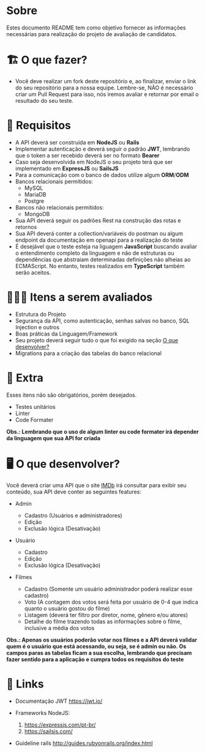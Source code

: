 # Sobre

Estes documento README tem como objetivo fornecer as informações necessárias para realização do projeto de avaliação de candidatos.

# 🏗 O que fazer?

- Você deve realizar um fork deste repositório e, ao finalizar, enviar o link do seu repositório para a nossa equipe. Lembre-se, NÃO é necessário criar um Pull Request para isso, nós iremos avaliar e retornar por email o resultado do seu teste.

# 🚨 Requisitos
* A API deverá ser construída em **NodeJS** ou **Rails**
* Implementar autenticação e deverá seguir o padrão **JWT**, lembrando que o token a ser recebido deverá ser no formato **Bearer**
* Caso seja desenvolvida em NodeJS o seu projeto terá que ser implementado em **ExpressJS** ou **SailsJS**
* Para a comunicação com o banco de dados utilize algum **ORM**/**ODM**
* Bancos relacionais permitidos:
    * MySQL
    * MariaDB
    * Postgre
* Bancos não relacionais permitidos:
    * MongoDB
* Sua API deverá seguir os padrões Rest na construção das rotas e retornos
* Sua API deverá conter a collection/variáveis do postman ou algum endpoint da documentação em openapi para a realização do teste
* É desejável que o teste esteja na liguagem **JavaScript** buscando avaliar o entendimento completo da linguagem e não de estruturas ou dependências que abstraiam determinadas definições não alheias ao ECMAScript. No entanto, testes realizados em **TypeScript** também serão aceitos.

# 🕵🏻‍♂️ Itens a serem avaliados

- Estrutura do Projeto
- Segurança da API, como autenticação, senhas salvas no banco, SQL Injection e outros
- Boas práticas da Linguagem/Framework
- Seu projeto deverá seguir tudo o que foi exigido na seção [O que desenvolver?](##--o-que-desenvolver)
- Migrations para a criação das tabelas do banco relacional

# 🎁 Extra

Esses itens não são obrigatórios, porém desejados.

- Testes unitários
- Linter
- Code Formater

**Obs.: Lembrando que o uso de algum linter ou code formater irá depender da linguagem que sua API for criada**

# 🖥 O que desenvolver?

Você deverá criar uma API que o site [IMDb](https://www.imdb.com/) irá consultar para exibir seu conteúdo, sua API deve conter as seguintes features:

* Admin

    * Cadastro (Usuários e administradores)
    * Edição
    * Exclusão lógica (Desativação)

* Usuário

    * Cadastro
    * Edição
    * Exclusão lógica (Desativação)

* Filmes

    * Cadastro (Somente um usuário administrador poderá realizar esse cadastro)
    * Voto (A contagem dos votos será feita por usuário de 0-4 que indica quanto o usuário gostou do filme)
    * Listagem (deverá ter filtro por diretor, nome, gênero e/ou atores)
    * Detalhe do filme trazendo todas as informações sobre o filme, inclusive a média dos votos

**Obs.: Apenas os usuários poderão votar nos filmes e a API deverá validar quem é o usuário que está acessando, ou seja, se é admin ou não. Os campos paras as tabelas ficam a sua escolha, lembrando que precisam fazer sentido para a aplicação e cumpra todos os requisitos do teste**

# 🔗 Links

- Documentação JWT https://jwt.io/
- Frameworks NodeJS:

    1. https://expressjs.com/pt-br/
    2. https://sailsjs.com/

- Guideline rails http://guides.rubyonrails.org/index.html
